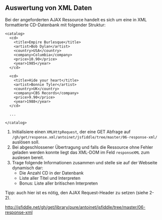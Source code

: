 ## Auswertung von XML Daten

Bei der angeforderten AJAX Ressource handelt es sich um eine in XML formattierte CD-Datenbank mit folgender Struktur:

    <catalog>
      <cd>
        <title>Empire Burlesque</title>
        <artist>Bob Dylan</artist>
        <country>USA</country>
        <company>Columbia</company>
        <price>10.90</price>
        <year>1985</year>
      </cd>
      
      <cd>
        <title>Hide your heart</title>
        <artist>Bonnie Tyler</artist>
        <country>UK</country>
        <company>CBS Records</company>
        <price>9.90</price>
        <year>1988</year>
      </cd>
      
      ...
      
    </catalog>

1. Initialisiere einen `XMLHttpRequest`, der eine GET Abfrage auf `/gh/get/response.xml/antoinet/jsfiddle/tree/master/06-response-xml/` auslösen soll.
2. Bei abgeschlossener Übertragung und falls die Ressource ohne Fehler geladen werden konnte liegt das XML-DOM im Feld `responseXML` zum auslesen bereit.
3. Trage folgende Informationen zusammen und stelle sie auf der Webseite dynamisch dar:
    * Die Anzahl CD in der Datenbank
    * Liste aller Titel und Interpreten
    * Bonus: Liste aller britischen Interpreten
    

Tipp: auch hier ist es nötig, den AJAX Request-Header zu setzen (siehe 2-2).

http://jsfiddle.net/gh/get/library/pure/antoinet/jsfiddle/tree/master/06-response-xml
